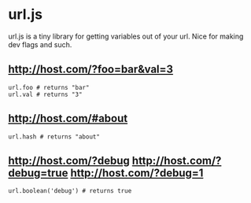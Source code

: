 url.js
======

url.js is a tiny library for getting variables out of your url. Nice for making dev flags and such.

http://host.com/?foo=bar&val=3
------------------------------

```
url.foo # returns "bar"
url.val # returns "3"
```


http://host.com/#about
------------------------------

```
url.hash # returns "about"
```


http://host.com/?debug
http://host.com/?debug=true
http://host.com/?debug=1
------------------------------

```
url.boolean('debug') # returns true
```
